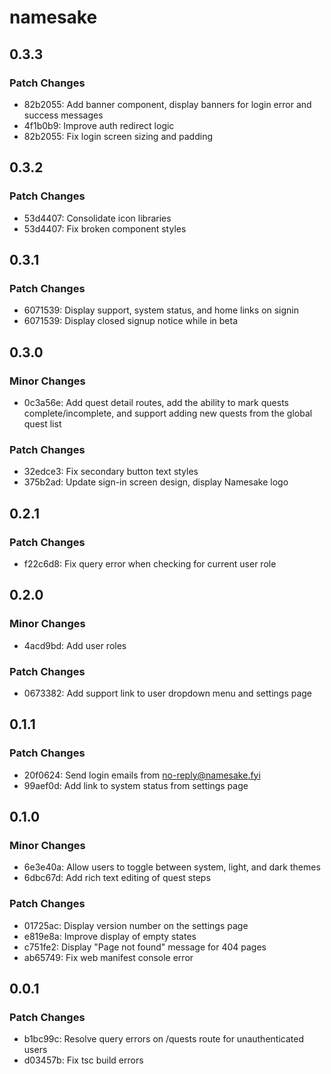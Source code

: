 # namesake

## 0.3.3

### Patch Changes

- 82b2055: Add banner component, display banners for login error and success messages
- 4f1b0b9: Improve auth redirect logic
- 82b2055: Fix login screen sizing and padding

## 0.3.2

### Patch Changes

- 53d4407: Consolidate icon libraries
- 53d4407: Fix broken component styles

## 0.3.1

### Patch Changes

- 6071539: Display support, system status, and home links on signin
- 6071539: Display closed signup notice while in beta

## 0.3.0

### Minor Changes

- 0c3a56e: Add quest detail routes, add the ability to mark quests complete/incomplete, and support adding new quests from the global quest list

### Patch Changes

- 32edce3: Fix secondary button text styles
- 375b2ad: Update sign-in screen design, display Namesake logo

## 0.2.1

### Patch Changes

- f22c6d8: Fix query error when checking for current user role

## 0.2.0

### Minor Changes

- 4acd9bd: Add user roles

### Patch Changes

- 0673382: Add support link to user dropdown menu and settings page

## 0.1.1

### Patch Changes

- 20f0624: Send login emails from no-reply@namesake.fyi
- 99aef0d: Add link to system status from settings page

## 0.1.0

### Minor Changes

- 6e3e40a: Allow users to toggle between system, light, and dark themes
- 6dbc67d: Add rich text editing of quest steps

### Patch Changes

- 01725ac: Display version number on the settings page
- e819e8a: Improve display of empty states
- c751fe2: Display "Page not found" message for 404 pages
- ab65749: Fix web manifest console error

## 0.0.1

### Patch Changes

- b1bc99c: Resolve query errors on /quests route for unauthenticated users
- d03457b: Fix tsc build errors
